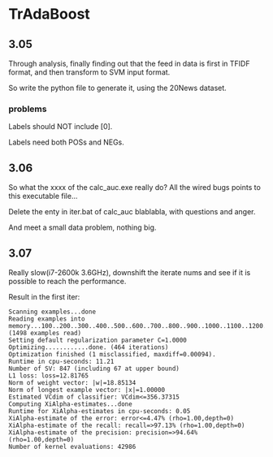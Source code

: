 # TrAdaBoost

## 3.05
Through analysis, finally finding out that the feed in data is first in TFIDF format, and then transform to SVM input format.

So write the python file to generate it, using the 20News dataset.
### problems
Labels should NOT include [0].

Labels need both POSs and NEGs.

## 3.06
So what the xxxx of the calc_auc.exe really do? All the wired bugs points to this executable file...

Delete the enty in iter.bat of calc_auc blablabla, with questions and anger.

And meet a small data problem, nothing big.

## 3.07
Really slow(i7-2600k 3.6GHz), downshift the iterate nums and see if it is possible to reach the performance.

Result in the first iter:

    Scanning examples...done
    Reading examples into memory...100..200..300..400..500..600..700..800..900..1000..1100..1200..1300..1400..OK. (1498 examples read)
    Setting default regularization parameter C=1.0000
    Optimizing............done. (464 iterations)
    Optimization finished (1 misclassified, maxdiff=0.00094).
    Runtime in cpu-seconds: 11.21
    Number of SV: 847 (including 67 at upper bound)
    L1 loss: loss=12.81765
    Norm of weight vector: |w|=18.85134
    Norm of longest example vector: |x|=1.00000
    Estimated VCdim of classifier: VCdim<=356.37315
    Computing XiAlpha-estimates...done
    Runtime for XiAlpha-estimates in cpu-seconds: 0.05
    XiAlpha-estimate of the error: error<=4.47% (rho=1.00,depth=0)
    XiAlpha-estimate of the recall: recall=>97.13% (rho=1.00,depth=0)
    XiAlpha-estimate of the precision: precision=>94.64% (rho=1.00,depth=0)
    Number of kernel evaluations: 42986